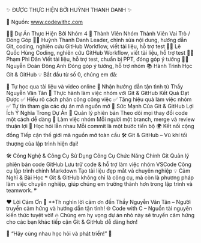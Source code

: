 ✨ ĐƯỢC THỰC HIỆN BỞI HUỲNH THANH DANH ✨


🔗 Nguồn: www.codewithc.com

👨‍💻 Dự Án Thực Hiện Bởi Nhóm 4
👥 Thành Viên Nhóm
Thành Viên	Vai Trò / Đóng Góp
🧑‍💼 Huỳnh Thanh Danh	Leader, chỉnh sửa nội dung, hướng dẫn Git, coding, nghiên cứu GitHub Workflow, viết tài liệu, hỗ trợ test
🧑‍💼 Lê Quốc Hùng	Coding, nghiên cứu GitHub Workflow, viết tài liệu, hỗ trợ test
🧑‍💼 Phạm Phi Dân	Viết tài liệu, hỗ trợ test, chuẩn bị PPT, đóng góp ý tưởng
🧑‍💼 Nguyễn Đoàn Đông Anh	Đóng góp ý tưởng, hỗ trợ nhóm
📚 Hành Trình Học Git & GitHub
💡 Bắt đầu từ số 0, chúng em đã:

📖 Tự học qua tài liệu và video online
🤝 Nhận hướng dẫn tận tình từ Thầy Nguyễn Văn Tân
🔁 Thực hành làm việc nhóm với Git & GitHub
Kết Quả Đạt Được
✅ Hiểu rõ cách phân công công việc
✅ Tăng hiệu quả làm việc nhóm
✅ Tự tin tham gia các dự án mã nguồn mở
🚀 Sức Mạnh Của Git & GitHub
Lợi Ích	Ý Nghĩa Trong Dự Án
🔄 Quản lý phiên bản	Theo dõi mọi thay đổi code một cách dễ dàng
👥 Làm việc nhóm	Mỗi người một branch, merge và review thuận lợi
🧠 Học hỏi lẫn nhau	Mỗi commit là một bước tiến bộ
🌍 Kết nối cộng đồng	Tiếp cận thế giới mã nguồn mở toàn cầu
🛠️ Git & GitHub – Vũ khí tối thượng của lập trình hiện đại!

🛠️ Công Nghệ & Công Cụ Sử Dụng
Công Cụ	Chức Năng Chính
Git	Quản lý phiên bản code
GitHub	Lưu trữ code & hỗ trợ làm việc nhóm
VSCode	Công cụ lập trình chính
Markdown	Tạo tài liệu đẹp mắt và chuyên nghiệp
💡 Cảm Nghĩ & Bài Học
❝ Git & GitHub không chỉ là công cụ, mà còn là phương pháp làm việc chuyên nghiệp, giúp chúng em trưởng thành hơn trong lập trình và teamwork. ❞

❤️ Lời Cảm Ơn
🌟 **Th nghìn lời cảm ơn đến Thầy Nguyễn Văn Tân – Người truyền cảm hứng và hướng dẫn tận tình!
🌐 Code with C – Nguồn tài nguyên kiến thức tuyệt vời!
🔥 Chúng em hy vọng dự án nhỏ này sẽ truyền cảm hứng cho các bạn khác tiếp cận Git & GitHub dễ dàng hơn!

💬 “Hãy cùng nhau học hỏi và phát triển!” 🚀
